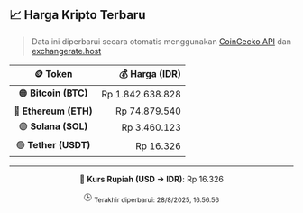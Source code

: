 

<!-- HARGA_KRIPTO -->
## 📈 Harga Kripto Terbaru

> Data ini diperbarui secara otomatis menggunakan [CoinGecko API](https://www.coingecko.com/) dan [exchangerate.host](https://exchangerate.host/)

<div align="center">

| 🪙 Token | 💰 Harga (IDR) |
|:------:|---------------:|
| 🟠 **Bitcoin (BTC)**   | Rp 1.842.638.828 |
| 🔵 **Ethereum (ETH)**  | Rp 74.879.540 |
| 🟣 **Solana (SOL)**    | Rp 3.460.123 |
| 🟢 **Tether (USDT)**   | Rp 16.326 |

---

💱 **Kurs Rupiah (USD → IDR)**: Rp 16.326

🕒 <sub>Terakhir diperbarui: 28/8/2025, 16.56.56</sub>

</div>
<!-- /HARGA_KRIPTO -->
